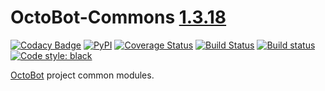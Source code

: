 # OctoBot-Commons [1.3.18](https://github.com/Drakkar-Software/OctoBot-Commons/blob/master/CHANGELOG.md)
[![Codacy Badge](https://api.codacy.com/project/badge/Grade/b31f3ab3511744a5a5ca6b9bb48e77bb)](https://app.codacy.com/gh/Drakkar-Software/OctoBot-Commons?utm_source=github.com&utm_medium=referral&utm_content=Drakkar-Software/OctoBot-Commons&utm_campaign=Badge_Grade_Dashboard)
[![PyPI](https://img.shields.io/pypi/v/OctoBot-Commons.svg)](https://pypi.python.org/pypi/OctoBot-Commons/)
[![Coverage Status](https://coveralls.io/repos/github/Drakkar-Software/OctoBot-Commons/badge.svg?branch=master)](https://coveralls.io/github/Drakkar-Software/OctoBot-Commons?branch=master)
[![Build Status](https://api.travis-ci.com/Drakkar-Software/OctoBot-Commons.svg?branch=master)](https://travis-ci.com/Drakkar-Software/OctoBot-Commons)
[![Build status](https://ci.appveyor.com/api/projects/status/ymwqrnnyj4bi6w7l?svg=true)](https://ci.appveyor.com/project/Herklos/octobot-commons) 
[![Code style: black](https://img.shields.io/badge/code%20style-black-000000.svg)](https://github.com/psf/black)

[OctoBot](https://github.com/Drakkar-Software/OctoBot) project common modules.
